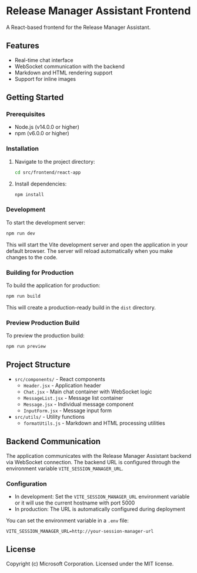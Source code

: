 # Release Manager Assistant Frontend

A React-based frontend for the Release Manager Assistant.

## Features

- Real-time chat interface
- WebSocket communication with the backend
- Markdown and HTML rendering support
- Support for inline images

## Getting Started

### Prerequisites

- Node.js (v14.0.0 or higher)
- npm (v6.0.0 or higher)

### Installation

1. Navigate to the project directory:

   ```bash
   cd src/frontend/react-app
   ```

2. Install dependencies:

   ```bash
   npm install
   ```

### Development

To start the development server:

```bash
npm run dev
```

This will start the Vite development server and open the application in your default browser. The server will reload automatically when you make changes to the code.

### Building for Production

To build the application for production:

```bash
npm run build
```

This will create a production-ready build in the `dist` directory.

### Preview Production Build

To preview the production build:

```bash
npm run preview
```

## Project Structure

- `src/components/` - React components
  - `Header.jsx` - Application header
  - `Chat.jsx` - Main chat container with WebSocket logic
  - `MessageList.jsx` - Message list container
  - `Message.jsx` - Individual message component
  - `InputForm.jsx` - Message input form
- `src/utils/` - Utility functions
  - `formatUtils.js` - Markdown and HTML processing utilities

## Backend Communication

The application communicates with the Release Manager Assistant backend via WebSocket connection. The backend URL is configured through the environment variable `VITE_SESSION_MANAGER_URL`.

### Configuration

- In development: Set the `VITE_SESSION_MANAGER_URL` environment variable or it will use the current hostname with port 5000
- In production: The URL is automatically configured during deployment

You can set the environment variable in a `.env` file:

```
VITE_SESSION_MANAGER_URL=http://your-session-manager-url
```

## License

Copyright (c) Microsoft Corporation. Licensed under the MIT license.